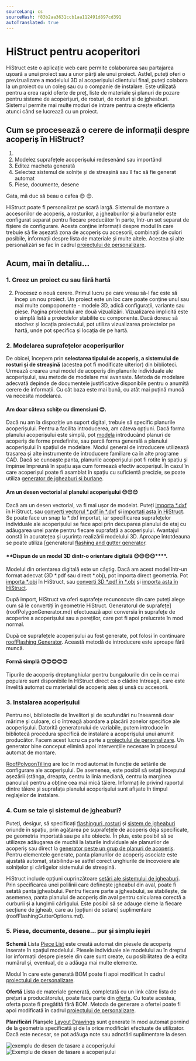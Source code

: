 ```yaml
---
sourceLang: cs
sourceHash: f83b2aa3631ccb1aa112491d897cd391
autoTranslated: true
---
```



# HiStruct pentru acoperitori

HiStruct este o aplicație web care permite colaborarea sau partajarea ușoară a unui proiect sau a unor părți ale unui proiect. Astfel, puteți oferi o previzualizare a modelului 3D al acoperișului clientului final, puteți colabora la un proiect cu un coleg sau cu o companie de instalare.
Este utilizată pentru a crea rapid oferte de preț, liste de materiale și planuri de pozare pentru sisteme de acoperișuri, de rosturi, de rosturi și de jgheaburi. Sistemul permite mai multe moduri de intrare pentru a crește eficiența atunci când se lucrează cu un proiect.

## Cum se procesează o cerere de informații despre acoperiș în HiStruct?

1.
1. Modelez suprafețele acoperișului redesenând sau importând
1. Editez macheta generată
1. Selectez sistemul de solnițe și de streașină sau îl fac să fie generat automat
1. Piese, documente, desene


Gata, mă duc să beau o cafea 😊 😊.

HiStruct poate fi personalizat pe scară largă. Sistemul de montare a accesoriilor de acoperiș, a rosturilor, a jgheaburilor și a burlanelor este configurat separat pentru fiecare producător în parte, într-un set separat de fișiere de configurare. Acesta conține informații despre modul în care trebuie să fie așezată zona de acoperiș cu accesorii, combinații de culori posibile, informații despre lista de materiale și multe altele. Acestea și alte personalizări se fac în cadrul [proiectului de personalizare](customisationProject.md).

## Acum, mai în detaliu...

### 1. Creez un proiect cu sau fără hartă

2. Procesez o nouă cerere. Primul lucru pe care vreau să-l fac este să încep un nou proiect. Un proiect este un loc care poate conține unul sau mai multe compoponente - modele 3D, adică configurații, variante sau piese. Pagina proiectului are două vizualizări. Vizualizarea implicită este o simplă listă a proiectelor stabilite cu componente. Dacă doresc să stochez și locația proiectului, pot utiliza vizualizarea proiectelor pe hartă, unde pot specifica și locația de pe hartă.

### 2. Modelarea suprafețelor acoperișurilor

De obicei, începem prin **selectarea tipului de acoperiș, a sistemului de rosturi și de streașină** (acestea pot fi modificate ulterior) din biblioteci. Urmează crearea unui model de acoperiș din planurile individuale ale acoperișului, sau metode de modelare mai avansate. Metoda de modelare adecvată depinde de documentele justificative disponibile pentru o anumită cerere de informații. Cu cât baza este mai bună, cu atât mai puțină muncă va necesita modelarea.

#### **Am doar câteva schițe cu dimensiuni 😊**.

Dacă nu am la dispoziție un suport digital, trebuie să specific planurile acoperișului. Pentru a facilita introducerea, am câteva opțiuni. Dacă forma planului acoperișului este simplă, pot [modela](modellingRoofs.md) introducând planuri de acoperiș de forme predefinite, sau parcă forma generală a planului acoperișului în spațiul de modelare. Modul general de introducere utilizează trasarea și alte instrumente de introducere familiare ca în alte programe CAD. Dacă se cunoaște panta, planurile acoperișului pot fi rotite în spațiu și împinse împreună în spațiu așa cum formează efectiv acoperișul. În cazul în care acoperișul poate fi asamblat în spațiu cu suficientă precizie, se poate utiliza [generator de jgheaburi și burlane](roofFlashingGenerator.md).

#### **Am un desen vectorial al planului acoperișului 😊😊😊**

Dacă am un desen vectorial, va fi mai ușor de modelat. Puteți [importa *.dxf](importDxf.md) în HiStruct, sau [converti vectorul *.pdf în *.dxf](convertPdfToDxf.md) și [importați asta în HiStruct](importDxf.md). Se poate face un snap la *.dxf importat, iar specificarea suprafețelor individuale ale acoperișului se face apoi prin decuparea planului de etaj cu adăugarea unei pante pentru fiecare suprafață a acoperișului. Avantajul constă în acuratețea și ușurința realizării modelului 3D. Aproape întotdeauna se poate utiliza [generatorul [flashing and gutter generator](roofFlashingGenerator.md).

#### **Dispun de un model 3D dintr-o orientare digitală 😊😊😊😊****.

Modelul din orientarea digitală este un câștig. Dacă am acest model într-un format adecvat (3D *.pdf sau direct *.obj), pot importa direct geometria. Pot [importa *.obj](importObj.md) în HiStruct, sau [converti 3D *.pdf în *.obj](convert3dPdfToObj.md) și [importa asta în HiStruct](importObj.md).

După import, HiStruct va oferi suprafețe recunoscute din care puteți alege cum să le convertiți în geometrie HiStruct. Generatorul de suprafețe](roofPolygonGenerator.md) efectuează apoi conversia în suprafețe de acoperire a acoperișului sau a pereților, care pot fi apoi prelucrate în mod normal.

După ce suprafețele acoperișului au fost generate, pot folosi în continuare [roofFlashing Generator](roofFlashingGenerator.md). Această metodă de introducere este aproape fără muncă.

#### **Formă simplă 😊😊😊😊😊**

Tipurile de acoperiș dreptunghiular pentru bungalourile din ce în ce mai populare sunt disponibile în HiStruct direct ca o clădire întreagă, care este învelită automat cu materialul de acoperiș ales și unsă cu accesorii.

### 3. Instalarea acoperișului

Pentru noi, bibliotecile de învelitori și de scufundări nu înseamnă doar mărime și culoare, ci o întreagă abordare a placării zonelor specifice ale acoperișului. Datorită generatorului de variabile, putem introduce în bibliotecă procedura specifică de instalare a acoperișului unui anumit producător. Facem acest lucru ca parte a [proiectului de personalizare](customisationProject.md). Un generator bine conceput elimină apoi intervențiile necesare în procesul automat de montare.

[RoofPolygonTilling](roofPolygonTillingOptions.md) are loc în mod automat în funcție de setările de configurare ale acoperișului. De asemenea, este posibil să setați începutul așezării (stânga, dreapta, centru la linia mediană, centru la marginea panoului) pentru a obține cea mai mică tăiere. Informațiile privind raportul dintre tăiere și suprafața planului acoperișului sunt afișate în timpul reglajelor de instalare.

### 4. Cum se taie și sistemul de jgheaburi?

Puteți, desigur, să specificați [flashinguri, rosturi](roofFlashingOptions.md) și [sistem de jgheaburi](roofFlashingGutterOptions.md) oriunde în spațiu, prin agățarea pe suprafețele de acoperiș deja specificate, pe geometria importată sau pe alte obiecte. În plus, este posibil să se utilizeze adăugarea de muchii la laturile individuale ale planurilor de acoperiș sau direct la [generator peste un grup de planuri de acoperiș](roofFlashingGenerator.md). Pentru elementele generate, panta planurilor de acoperiș asociate este ajustată automat, stabilindu-se astfel corect unghiurile de încovoiere ale solnițelor și cârligelor sistemului de streașină.

HiStruct include opțiuni cuprinzătoare [setări ale sistemului de jgheaburi](roofFlashingGutterOptions.md). Prin specificarea unei polilinii care definește jgheabul din aval, poate fi setată panta jgheabului. Pentru fiecare parte a jgheabului, se stabilește, de asemenea, panta planului de acoperiș din aval pentru calcularea corectă a curburii și a lungimii cârligului. Este posibil să se adauge cleme la fiecare secțiune de jgheab, care au [opțiuni de setare] suplimentare (roofFlashingGutterOptions.md).

### 5. Piese, documente, desene... pur și simplu ieșiri

**Schemă**
Lista [Piece List](roofBom.md) este creată automat din piesele de acoperiș inserate în spațiul modelului. Piesele individuale ale modelului au în dreptul lor informații despre piesele din care sunt create, cu posibilitatea de a edita numărul și, eventual, de a adăuga mai multe elemente.

Modul în care este generată BOM poate fi apoi modificat în cadrul [proiectului de personalizare](customisationProject.md).

**Ofertă**
Lista de materiale generată, completată cu un link către lista de prețuri a producătorului, poate face parte din [oferta](roofQuote.md). Cu toate acestea, oferta poate fi pregătită fără BOM. Metoda de generare a ofertei poate fi apoi modificată în cadrul [proiectului de personalizare](customisationProject.md).

**Planificări**
Planșele [Layout Drawings](roofPolygonTillingDrawing.md) sunt generate în mod automat pornind de la geometria specificată și de la orice modificări efectuate de utilizator. Dacă este necesar, se pot adăuga note sau adnotări suplimentare la desen.

![exemplu de desen de tasare a acoperișului](img\roofTillingPlane1.png)
![Exemplu de desen de tasare a acoperișului](img\roofTillingPlane2.png)
